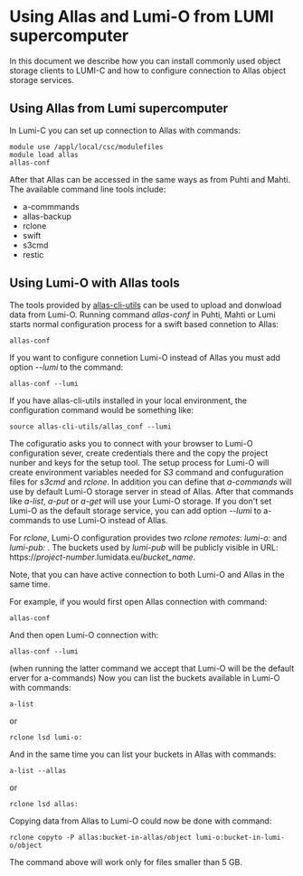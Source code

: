 # Using Allas and Lumi-O from LUMI supercomputer

In this document we describe how you can install commonly used object storage clients 
to LUMI-C and how to configure connection to Allas object storage services. 

## Using Allas from Lumi supercomputer

In Lumi-C you can set up connection to Allas with commands:

```text
module use /appl/local/csc/modulefiles
module load allas
allas-conf
```
After that Allas can be accessed in the same ways as from Puhti and Mahti. The available 
command line tools include:

*   a-commmands
*   allas-backup
*   rclone
*   swift
*   s3cmd
*   restic

## Using Lumi-O with Allas tools

The tools provided by [allas-cli-utils](https://github.com/CSCfi/allas-cli-utils/) can be used to upload and donwload data from
Lumi-O. Running command _allas-conf_ in Puhti, Mahti or Lumi starts normal configuration process for a swift based connetion to Allas:

```text
allas-conf
```

If you want to configure connetion Lumi-O instead of Allas you must add option _--lumi_ to the command:
```text
allas-conf --lumi
```
If you have allas-cli-utils installed in your local environment, the configuration command would be something like:
```text
source allas-cli-utils/allas_conf --lumi
```

The cofiguratio asks you to connect with your browser to Lumi-O configuration sever, create credentials there and the copy the project nunber 
and keys for the setup tool. The setup process for Lumi-O will create environment variables needed for _S3_ command and confuguration files for _s3cmd_ and _rclone_. In addition you can define that _a-commands_ will use by default Lumi-O storage server in stead of Allas. After that commands like _a-list_, _a-put_ or _a-get_ will use your Lumi-O storage. If you don't set Lumi-O as the default storage service, you can add option _--lumi_ to a-commands to use Lumi-O instead of Allas. 

For _rclone_,  Lumi-O configuration provides two _rclone remotes_: _lumi-o:_ and _lumi-pub:_ . The buckets used by _lumi-pub_ will be publicly visible in URL: https://_project-number_.lumidata.eu/_bucket_name_.

Note, that you can have active connection to both Lumi-O and Allas in the same time.

For example, if you would first open Allas connection with command:

```text
allas-conf
```
And then open Lumi-O connection with:
```text
allas-conf --lumi
```
(when running the latter command we accept that Lumi-O will be the default erver for a-commands)
Now you can list the buckets available in Lumi-O with commands:

```text
a-list
```
or 
```text
rclone lsd lumi-o:
```
And in the same time you can list your buckets in Allas with commands:

```text
a-list --allas
```
or 
```text
rclone lsd allas:
```

Copying data from Allas to Lumi-O could now be done with command:

```text
rclone copyto -P allas:bucket-in-allas/object lumi-o:bucket-in-lumi-o/object
```
The command above will work only for files smaller than 5 GB.

